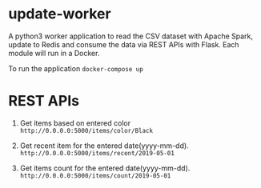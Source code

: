 # update-worker
A python3 worker application to read the CSV dataset with Apache Spark, update to Redis and consume the data via REST APIs with Flask. Each module will run in a Docker.

To run the application ```docker-compose up``` 

# REST APIs

1. Get items based on entered color ```http://0.0.0.0:5000/items/color/Black```

2. Get recent item for the entered date(yyyy-mm-dd). ```http://0.0.0.0:5000/items/recent/2019-05-01```

3. Get items count for the entered date(yyyy-mm-dd). ```http://0.0.0.0:5000/items/count/2019-05-01```
